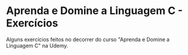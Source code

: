 <h1>Aprenda e Domine a Linguagem C - Exercícios</h1>
<p>Alguns exercícios feitos no decorrer do curso "Aprenda e Domine a Linguagem C" na Udemy.</p>
